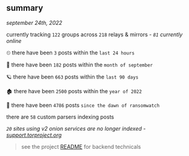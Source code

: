 
## summary
_september 24th, 2022_

currently tracking `122` groups across `218` relays & mirrors - _`81` currently online_

⏲ there have been `3` posts within the `last 24 hours`

🦈 there have been `182` posts within the `month of september`

🪐 there have been `663` posts within the `last 90 days`

🏚 there have been `2500` posts within the `year of 2022`

🦕 there have been `4786` posts `since the dawn of ransomwatch`

there are `58` custom parsers indexing posts

_`20` sites using v2 onion services are no longer indexed - [support.torproject.org](https://support.torproject.org/onionservices/v2-deprecation/)_

> see the project [README](https://github.com/joshhighet/ransomwatch#ransomwatch--) for backend technicals
